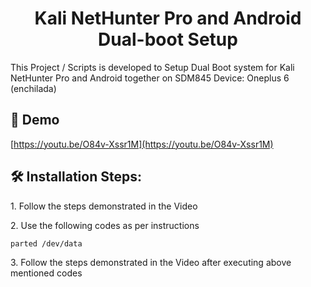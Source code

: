 <h1 align="center" id="title">Kali NetHunter Pro and Android Dual-boot Setup</h1>

<p id="description">This Project / Scripts is developed to Setup Dual Boot system for Kali NetHunter Pro and Android together on SDM845 Device: Oneplus 6 (enchilada)</p>

<h2>🚀 Demo</h2>

[https://youtu.be/O84v-Xssr1M](https://youtu.be/O84v-Xssr1M)

<h2>🛠️ Installation Steps:</h2>

<p>1. Follow the steps demonstrated in the Video</p>

<p>2. Use the following codes as per instructions</p>

```
parted /dev/data
```

<p>3. Follow the steps demonstrated in the Video after executing above mentioned codes</p>
